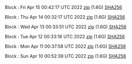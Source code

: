 Block [](https://testnet-insight.dashevo.org/insight/block/): Fri Apr 15 00:42:17 UTC 2022 [zip](https://dash-bootstrap.ams3.digitaloceanspaces.com/testnet/2022-04-15/bootstrap.dat.zip) (1.6G) [SHA256](https://dash-bootstrap.ams3.digitaloceanspaces.com/testnet/2022-04-15/sha256.txt)

Block [](https://testnet-insight.dashevo.org/insight/block/): Thu Apr 14 00:32:17 UTC 2022 [zip](https://dash-bootstrap.ams3.digitaloceanspaces.com/testnet/2022-04-14/bootstrap.dat.zip) (1.6G) [SHA256](https://dash-bootstrap.ams3.digitaloceanspaces.com/testnet/2022-04-14/sha256.txt)

Block [](https://testnet-insight.dashevo.org/insight/block/): Wed Apr 13 00:33:51 UTC 2022 [zip](https://dash-bootstrap.ams3.digitaloceanspaces.com/testnet/2022-04-13/bootstrap.dat.zip) (1.6G) [SHA256](https://dash-bootstrap.ams3.digitaloceanspaces.com/testnet/2022-04-13/sha256.txt)

Block [](https://testnet-insight.dashevo.org/insight/block/): Tue Apr 12 00:33:16 UTC 2022 [zip](https://dash-bootstrap.ams3.digitaloceanspaces.com/testnet/2022-04-12/bootstrap.dat.zip) (1.6G) [SHA256](https://dash-bootstrap.ams3.digitaloceanspaces.com/testnet/2022-04-12/sha256.txt)

Block [](https://testnet-insight.dashevo.org/insight/block/): Mon Apr 11 00:37:58 UTC 2022 [zip](https://dash-bootstrap.ams3.digitaloceanspaces.com/testnet/2022-04-11/bootstrap.dat.zip) (1.6G) [SHA256](https://dash-bootstrap.ams3.digitaloceanspaces.com/testnet/2022-04-11/sha256.txt)

Block [](https://testnet-insight.dashevo.org/insight/block/): Sun Apr 10 00:52:39 UTC 2022 [zip](https://dash-bootstrap.ams3.digitaloceanspaces.com/testnet/2022-04-10/bootstrap.dat.zip) (1.6G) [SHA256](https://dash-bootstrap.ams3.digitaloceanspaces.com/testnet/2022-04-10/sha256.txt)
